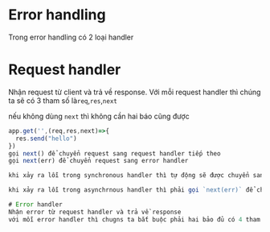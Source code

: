 # Error handling
Trong error handling  có 2 loại handler 

# Request handler
Nhận request từ client và trả về response.
Với mỗi request handler thì chúng ta sẽ có 3 tham số là`req`,`res`,`next`

nếu không dùng `next` thì không cần hai báo cũng được

```ts
app.get('',(req,res,next)=>{
  res.send("hello")
})
gọi next() để chuyển request sang request handler tiếp theo
gọi next(err) để chuyển request sang error handler 

khi xảy ra lỗi trong synchronous handler thì tự động sẽ được chuyển sang error handler

khi xảy ra lỗi trong asynchrnous handler thì phải gọi `next(err)` để chuyển sang error handler

# Error handler 
Nhận error từ request handler và trả về response
với mỗi error handler thì chugns ta bắt buộc phải hai bảo đủ có 4 tham số là err,req,res,next